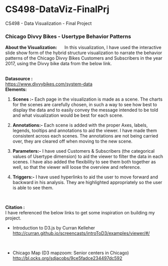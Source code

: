 # CS498-DataViz-FinalPrj
CS498 - Data Visualization - Final Project
<h3>Chicago Divvy Bikes - Usertype Behavior Patterns</h3>
	<p><strong>About the Visualization:</strong>
	&nbsp&nbsp&nbsp&nbsp In this visualization, I have used the interactive slide show form of the hybrid structure visualization to narrate the behavior patterns of the Chicago Divvy Bikes 
Customers and Subscribers in the year 2017, using the Divvy bike data from the below link.

<br><strong>Datasource : </strong><br>
	https://www.divvybikes.com/system-data
<br>
<strong>Elements:</strong><br>
1) <strong>Scenes :-</strong> Each page in the visualization is made as a scene. The charts for the scenes are carefully chosen, in such a way 
to see how best to display the data and to easily convey the message intended to be told and what visualization would be best for each scene.

2) <strong>Annotations:-</strong> Each scene is added with the proper Axes, labels, legends, tooltips and annotations to aid the viewer. I have made them consistent across each scenes.
The annotations are not being carried over, they are cleared off when moving to the new scene.<br>

3) <strong>Parameters:-</strong> I have used Customers & Subscribers (the categorical values of Usertype dimension) to aid the viewer to filter the data in each scenes.
I have also added the flexibility to see them both together as well, so that the viewer will loose the overview and reference.

4) <strong>Triggers:-</strong> I have used hyperlinks to aid the user to move forward and backward in his analysis. They are highlighted appropriately so the user is able to see them.
<br>


<strong>Citation :</strong> 
	<br>I have referenced the below links to get some inspiration on building my project.<br>

- Introduction to D3.js by Curran Kelleher
http://curran.github.io/screencasts/introToD3/examples/viewer/#/

<br>

- Chicago Map (D3 mapzoom: Senior centers in Chicago)
http://bl.ocks.org/sdjacobs/9ce5fadce234497dc592 <br>
